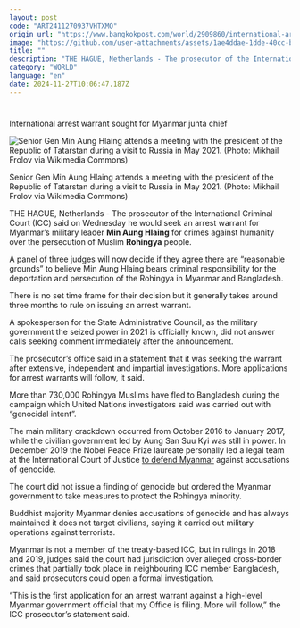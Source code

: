 ```yaml
---
layout: post
code: "ART2411270937VHTXMO"
origin_url: "https://www.bangkokpost.com/world/2909860/international-arrest-warrant-sought-for-myanmar-junta-chief"
image: "https://github.com/user-attachments/assets/1ae4ddae-1dde-40cc-b875-4e17c11c9918"
title: ""
description: "THE HAGUE, Netherlands - The prosecutor of the International Criminal Court (ICC) said on Wednesday he would seek an arrest warrant for Myanmar’s military leader  Min Aung Hlaing  for crimes against humanity over the persecution of Muslim  Rohingya  people."
category: "WORLD"
language: "en"
date: 2024-11-27T10:06:47.187Z
---
```


# 

International arrest warrant sought for Myanmar junta chief

![Senior Gen Min Aung Hlaing attends a meeting with the president of the Republic of Tatarstan during a visit to Russia in May 2021. (Photo: Mikhail Frolov via Wikimedia Commons)](https://github.com/user-attachments/assets/60c91c64-c3dc-49c9-bb79-dc6861f1f7ff)

Senior Gen Min Aung Hlaing attends a meeting with the president of the Republic of Tatarstan during a visit to Russia in May 2021. (Photo: Mikhail Frolov via Wikimedia Commons)

THE HAGUE, Netherlands - The prosecutor of the International Criminal Court (ICC) said on Wednesday he would seek an arrest warrant for Myanmar’s military leader **Min Aung Hlaing** for crimes against humanity over the persecution of Muslim **Rohingya** people.

A panel of three judges will now decide if they agree there are “reasonable grounds” to believe Min Aung Hlaing bears criminal responsibility for the deportation and persecution of the Rohingya in Myanmar and Bangladesh.

There is no set time frame for their decision but it generally takes around three months to rule on issuing an arrest warrant.

A spokesperson for the State Administrative Council, as the military government the seized power in 2021 is officially known, did not answer calls seeking comment immediately after the announcement.

The prosecutor’s office said in a statement that it was seeking the warrant after extensive, independent and impartial investigations. More applications for arrest warrants will follow, it said.

More than 730,000 Rohingya Muslims have fled to Bangladesh during the campaign which United Nations investigators said was carried out with “genocidal intent”.

The main military crackdown occurred from October 2016 to January 2017, while the civilian government led by Aung San Suu Kyi was still in power. In December 2019 the Nobel Peace Prize laureate personally led a legal team at the International Court of Justice [to defend Myanmar](https://www.bangkokpost.com/world/1814609/myanmars-suu-kyi-warns-genocide-case-could-reignite-rohingya-crisis) against accusations of genocide.

The court did not issue a finding of genocide but ordered the Myanmar government to take measures to protect the Rohingya minority.

Buddhist majority Myanmar denies accusations of genocide and has always maintained it does not target civilians, saying it carried out military operations against terrorists.

Myanmar is not a member of the treaty-based ICC, but in rulings in 2018 and 2019, judges said the court had jurisdiction over alleged cross-border crimes that partially took place in neighbouring ICC member Bangladesh, and said prosecutors could open a formal investigation.

“This is the first application for an arrest warrant against a high-level Myanmar government official that my Office is filing. More will follow,” the ICC prosecutor’s statement said.